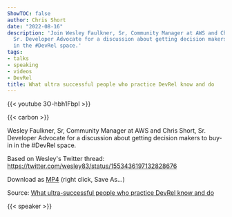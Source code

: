 ```yaml
---
ShowTOC: false
author: Chris Short
date: "2022-08-16"
description: 'Join Wesley Faulkner, Sr, Community Manager at AWS and Chris Short,
  Sr. Developer Advocate for a discussion about getting decision makers to buy-in
  in the #DevRel space.'
tags:
- talks
- speaking
- videos
- DevRel
title: What ultra successful people who practice DevRel know and do
---
```


{{< youtube 3O-hbh1FbpI >}}

{{< carbon >}}

Wesley Faulkner, Sr, Community Manager at AWS and Chris Short, Sr. Developer Advocate for a discussion about getting decision makers to buy-in in the #DevRel space.

Based on Wesley's Twitter thread: <https://twitter.com/wesley83/status/1553436197132828676>

Download as [MP4](https://shortcdn.com/chrisshort/what-ultra-successful-people-who-practice-DevRel-know-and-do.mp4) (right click, Save As...)

Source: [What ultra-successful people who practice DevRel know and do](https://youtu.be/3O-hbh1FbpI)

{{< speaker >}}
